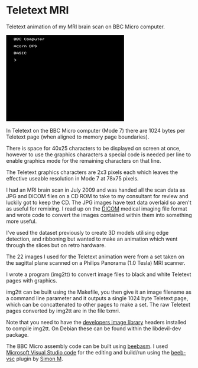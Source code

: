 # Teletext MRI
Teletext animation of my MRI brain scan on BBC Micro computer.

![Teletext MRI animation](teletextmri.gif?raw=true "Teletext MRI animation")

In Teletext on the BBC Micro computer (Mode 7) there are 1024 bytes per Teletext page (when aligned to memory page boundaries).

There is space for 40x25 characters to be displayed on screen at once, however to use the graphics characters a special code is needed per line to enable graphics mode for the remaining characters on that line.

The Teletext graphics characters are 2x3 pixels each which leaves the effective useable resolution in Mode 7 at 78x75 pixels.

I had an MRI brain scan in July 2009 and was handed all the scan data as JPG and DICOM files on a CD ROM to take to my consultant for review and luckily got to keep the CD. The JPG images have text data overlaid so aren't as useful for remixing. I read up on the [DICOM](https://en.wikipedia.org/wiki/DICOM) medical imaging file format and wrote code to convert the images contained within them into something more useful.

I've used the dataset previously to create 3D models utilising edge detection, and ribboning but wanted to make an animation which went through the slices but on retro hardware.

The 22 images I used for the Teletext animation were from a set taken on the sagittal plane scanned on a Philips Panorama (1.0 Tesla) MRI scanner.

I wrote a program (img2tt) to convert image files to black and white Teletext pages with graphics.

img2tt can be built using the Makefile, you then give it an image filename as a command line parameter and it outputs a single 1024 byte Teletext page, which can be concattenated to other pages to make a set. The raw Teletext pages converted by img2tt are in the file txmri.

Note that you need to have the [developers image library](http://openil.sourceforge.net/) headers installed to compile img2tt. On Debian these can be found within the libdevil-dev package.

The BBC Micro assembly code can be built using [beebasm](https://github.com/stardot/beebasm). I used [Microsoft Visual Studio code](https://code.visualstudio.com/) for the editing and build/run using the [beeb-vsc](https://github.com/simondotm/beeb-vsc) plugin by [Simon M](https://github.com/simondotm).
